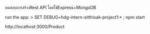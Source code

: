 ทดสอบการสร้างRest API โดยใช้Express+MongoDB 

run the app:
     > SET DEBUG=hdg-intern-sitthisak-project1:* ; npm start


http://localhost:3000/Product
